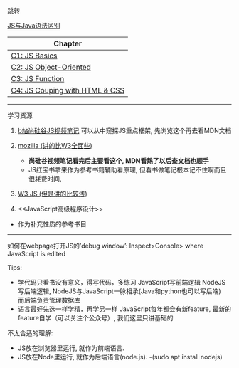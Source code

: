 跳转

[JS与Java语法区别](./JS_Vs_Java.md)

Chapter | 
------ | 
[C1: JS Basics](./C1_JS_Basics/README.md)   |   
[C2: JS Object-Oriented](./C2_Object/README.md) |
[C3: JS Function](./C3_Function/README.md) |
[C4: JS Couping with HTML & CSS](./C4_CoupingWithHTMLCSS/README.md) |

---
学习资源

1. [b站尚硅谷JS视频笔记](https://github.com/limingzhong61/LearningNotes/blob/master/JSNote/JavaScript/JavaScript.md) 
   可以从中窥探JS重点框架, 先浏览这个再去看MDN文档

2. [mozilla (讲的比W3全面些)](https://developer.mozilla.org/en-US/docs/Web/JavaScript) 
   + **尚硅谷视频笔记看完后主要看这个, MDN看熟了以后查文档也顺手**
   + JS红宝书拿来作为参考书籍辅助看原理, 但看书做笔记根本记不住啊而且很耗费时间,

3. [W3 JS (但是讲的比较浅)](https://www.w3schools.com/js/default.asp)

4. <<JavaScript高级程序设计>> 
- 作为补充性质的参考书目

---

如何在webpage打开JS的’debug window’: Inspect>Console> where JavaScript is edited

Tips: 
+ 学代码只看书没有意义，得写代码，多练习
    JavaScript写前端逻辑
    NodeJS写后端逻辑, NodeJS与JavaScript一脉相承(Java和python也可以写后端)  
    而后端负责管理数据库
+ 语言最好先选一样学精，再学另一样
    JavaScript每年都会有新feature, 最新的feature自学（可以关注个公众号）, 我们这里只讲基础的

不太合适的理解:
+ JS放在浏览器里运行, 就作为前端语言.
+ JS放在Node里运行, 就作为后端语言(node.js). -(sudo apt install nodejs)





